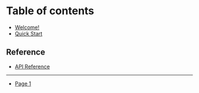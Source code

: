 # Table of contents

* [Welcome!](README.md)
* [Quick Start](quick-start.md)

## Reference

* [API Reference](reference/api-reference.md)

***

* [Page 1](page-1.md)
